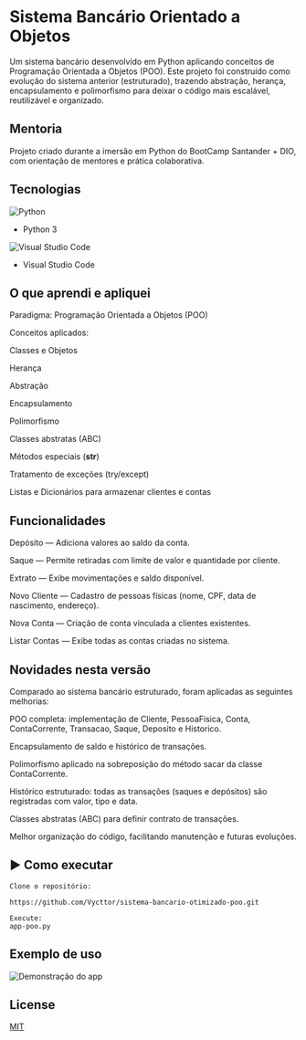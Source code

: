 
# Sistema Bancário Orientado a Objetos

Um sistema bancário desenvolvido em Python aplicando conceitos de Programação Orientada a Objetos (POO).
Este projeto foi construído como evolução do sistema anterior (estruturado), trazendo abstração, herança, encapsulamento e polimorfismo para deixar o código mais escalável, reutilizável e organizado.

## Mentoria

Projeto criado durante a imersão em Python do BootCamp Santander + DIO, com orientação de mentores e prática colaborativa.

## Tecnologias

![Python](https://img.shields.io/badge/python-3670A0?style=for-the-badge&logo=python&logoColor=ffdd54) 
- Python 3

![Visual Studio Code](https://img.shields.io/badge/Visual%20Studio%20Code-0078d7.svg?style=for-the-badge&logo=visual-studio-code&logoColor=white)
- Visual Studio Code

## O que aprendi e apliquei

Paradigma: Programação Orientada a Objetos (POO)

Conceitos aplicados:

Classes e Objetos

Herança

Abstração

Encapsulamento

Polimorfismo

Classes abstratas (ABC)

Métodos especiais (__str__)

Tratamento de exceções (try/except)

Listas e Dicionários para armazenar clientes e contas

## Funcionalidades
Depósito — Adiciona valores ao saldo da conta.

Saque — Permite retiradas com limite de valor e quantidade por cliente.

Extrato — Exibe movimentações e saldo disponível.

Novo Cliente — Cadastro de pessoas físicas (nome, CPF, data de nascimento, endereço).

Nova Conta — Criação de conta vinculada a clientes existentes.

Listar Contas — Exibe todas as contas criadas no sistema.

## Novidades nesta versão

Comparado ao sistema bancário estruturado, foram aplicadas as seguintes melhorias:

POO completa: implementação de Cliente, PessoaFisica, Conta, ContaCorrente, Transacao, Saque, Deposito e Historico.

Encapsulamento de saldo e histórico de transações.

Polimorfismo aplicado na sobreposição do método sacar da classe ContaCorrente.

Histórico estruturado: todas as transações (saques e depósitos) são registradas com valor, tipo e data.

Classes abstratas (ABC) para definir contrato de transações.

Melhor organização do código, facilitando manutenção e futuras evoluções.

## ▶️ Como executar

```
Clone o repositório:

https://github.com/Vycttor/sistema-bancario-otimizado-poo.git

Execute:
app-poo.py
````



## Exemplo de uso

![Demonstração do app](imgs/ex-1.png)

## License

[MIT](https://choosealicense.com/licenses/mit/)